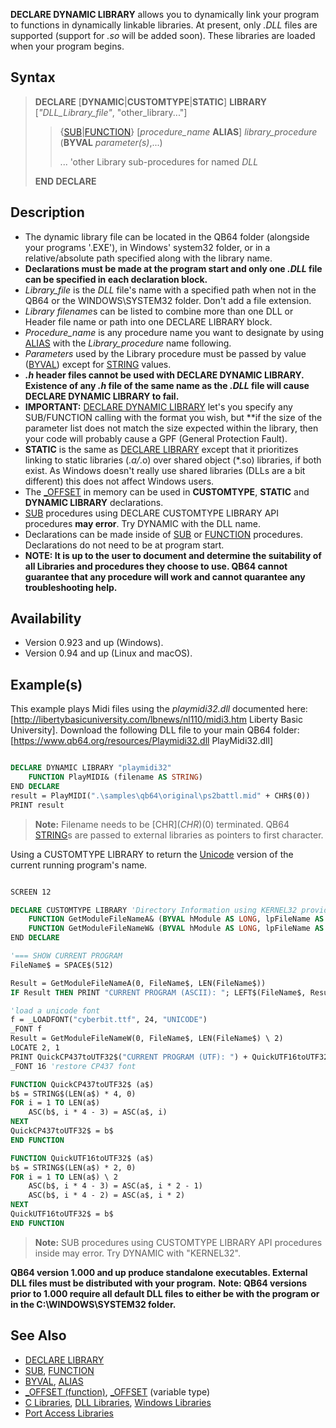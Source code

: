 **DECLARE DYNAMIC LIBRARY** allows you to dynamically link your program to functions in dynamically linkable libraries. At present, only *.DLL* files are supported (support for *.so* will be added soon). These libraries are loaded when your program begins.

## Syntax

> **DECLARE** [**DYNAMIC**|**CUSTOMTYPE**|**STATIC**] **LIBRARY** [*"DLL_Library_file"*, "other_library..."]
>
>> {[SUB](SUB)|[FUNCTION](FUNCTION)} [*procedure_name* **ALIAS**] *library_procedure* (**BYVAL** *parameter(s)*,...)
>>
>> ... 'other Library sub-procedures for named *DLL*
>
> **END DECLARE**

## Description

* The dynamic library file can be located in the QB64 folder (alongside your programs '.EXE'), in Windows' system32 folder, or in a relative/absolute path specified along with the library name.
* **Declarations must be made at the program start and only one *.DLL* file can be specified in each declaration block.**
* *Library_file* is the *DLL* file's name with a specified path when not in the QB64 or the WINDOWS\SYSTEM32 folder. Don't add a file extension.
* *Library filename*s can be listed to combine more than one DLL or Header file name or path into one DECLARE LIBRARY block.
* *Procedure_name* is any procedure name you want to designate by using [ALIAS](ALIAS) with the *Library_procedure* name following. 
* *Parameters* used by the Library procedure must be passed by value ([BYVAL](BYVAL)) except for [STRING](STRING) values.
* ***.h* header files cannot be used with DECLARE DYNAMIC LIBRARY. Existence of any *.h* file of the same name as the *.DLL* file will cause DECLARE DYNAMIC LIBRARY to fail.**
* **IMPORTANT:** [DECLARE DYNAMIC LIBRARY](DECLARE-DYNAMIC-LIBRARY) let's you specify any SUB/FUNCTION calling with the format you wish, but **if the size of the parameter list does not match the size expected within the library, then your code will probably cause a GPF (General Protection Fault).
* **STATIC** is the same as [DECLARE LIBRARY](DECLARE-LIBRARY) except that it prioritizes linking to static libraries (*.a/*.o) over shared object (*.so) libraries, if both exist. As Windows doesn't really use shared libraries (DLLs are a bit different) this does not affect Windows users.
* The [_OFFSET](_OFFSET) in memory can be used in **CUSTOMTYPE**, **STATIC** and **DYNAMIC LIBRARY** declarations.
* [SUB](SUB) procedures using DECLARE CUSTOMTYPE LIBRARY API procedures **may error**. Try DYNAMIC with the DLL name.
* Declarations can be made inside of [SUB](SUB) or [FUNCTION](FUNCTION) procedures. Declarations do not need to be at program start.
* **NOTE: It is up to the user to document and determine the suitability of all Libraries and procedures they choose to use. QB64 cannot guarantee that any procedure will work and cannot quarantee any troubleshooting help.**

## Availability

* Version 0.923 and up (Windows).
* Version 0.94 and up (Linux and macOS).

## Example(s)

This example plays Midi files using the *playmidi32.dll* documented here: [http://libertybasicuniversity.com/lbnews/nl110/midi3.htm Liberty Basic University]. Download the following DLL file to your main QB64 folder: [https://www.qb64.org/resources/Playmidi32.dll PlayMidi32.dll]

```vb

DECLARE DYNAMIC LIBRARY "playmidi32"
    FUNCTION PlayMIDI& (filename AS STRING)
END DECLARE
result = PlayMIDI(".\samples\qb64\original\ps2battl.mid" + CHR$(0))
PRINT result

```

> **Note:** Filename needs to be [CHR$](CHR$)(0) terminated. QB64 [STRING](STRING)s are passed to external libraries as pointers to first character.

Using a CUSTOMTYPE LIBRARY to return the [Unicode](Unicode) version of the current running program's name.

```vb

SCREEN 12

DECLARE CUSTOMTYPE LIBRARY 'Directory Information using KERNEL32 provided by Dav
    FUNCTION GetModuleFileNameA& (BYVAL hModule AS LONG, lpFileName AS STRING, BYVAL nSize AS LONG)
    FUNCTION GetModuleFileNameW& (BYVAL hModule AS LONG, lpFileName AS STRING, BYVAL nSize AS LONG)
END DECLARE

'=== SHOW CURRENT PROGRAM
FileName$ = SPACE$(512)

Result = GetModuleFileNameA(0, FileName$, LEN(FileName$))
IF Result THEN PRINT "CURRENT PROGRAM (ASCII): "; LEFT$(FileName$, Result)

'load a unicode font
f = _LOADFONT("cyberbit.ttf", 24, "UNICODE")
_FONT f
Result = GetModuleFileNameW(0, FileName$, LEN(FileName$) \ 2)
LOCATE 2, 1
PRINT QuickCP437toUTF32$("CURRENT PROGRAM (UTF): ") + QuickUTF16toUTF32$(LEFT$(FileName$, Result * 2))
_FONT 16 'restore CP437 font

FUNCTION QuickCP437toUTF32$ (a$)
b$ = STRING$(LEN(a$) * 4, 0)
FOR i = 1 TO LEN(a$)
    ASC(b$, i * 4 - 3) = ASC(a$, i)
NEXT
QuickCP437toUTF32$ = b$
END FUNCTION

FUNCTION QuickUTF16toUTF32$ (a$)
b$ = STRING$(LEN(a$) * 2, 0)
FOR i = 1 TO LEN(a$) \ 2
    ASC(b$, i * 4 - 3) = ASC(a$, i * 2 - 1)
    ASC(b$, i * 4 - 2) = ASC(a$, i * 2)
NEXT
QuickUTF16toUTF32$ = b$
END FUNCTION 

```

> **Note:** SUB procedures using CUSTOMTYPE LIBRARY API procedures inside may error. Try DYNAMIC with "KERNEL32".

**QB64 version 1.000 and up produce standalone executables. External DLL files must be distributed with your program.**
**Note: QB64 versions prior to 1.000 require all default DLL files to either be with the program or in the C:\WINDOWS\SYSTEM32 folder.**

## See Also

* [DECLARE LIBRARY](DECLARE-LIBRARY)
* [SUB](SUB), [FUNCTION](FUNCTION)
* [BYVAL](BYVAL), [ALIAS](ALIAS)
* [_OFFSET (function)](_OFFSET-(function)), [_OFFSET](_OFFSET) (variable type)
* [C Libraries](C-Libraries), [DLL Libraries](DLL-Libraries), [Windows Libraries](Windows-Libraries)
* [Port Access Libraries](Port-Access-Libraries)
